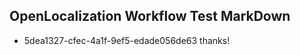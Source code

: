 ## OpenLocalization Workflow Test MarkDown
* 5dea1327-cfec-4a1f-9ef5-edade056de63 thanks!

<!--HONumber=Aug16_HO3-->


